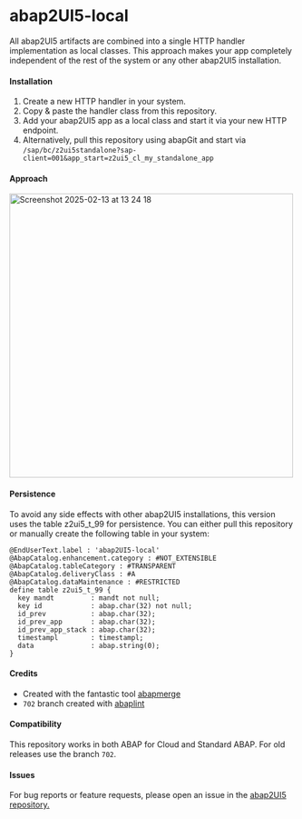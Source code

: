 # abap2UI5-local
All abap2UI5 artifacts are combined into a single HTTP handler implementation as local classes. This approach makes your app completely independent of the rest of the system or any other abap2UI5 installation.

#### Installation

1. Create a new HTTP handler in your system.
2. Copy & paste the handler class from this repository.
3. Add your abap2UI5 app as a local class and start it via your new HTTP endpoint.
4. Alternatively, pull this repository using abapGit and start via `/sap/bc/z2ui5standalone?sap-client=001&app_start=z2ui5_cl_my_standalone_app`


#### Approach
<img width="500" alt="Screenshot 2025-02-13 at 13 24 18" src="https://github.com/user-attachments/assets/5fcc56a8-8e2c-41b2-84b3-e50242ff648c" />

#### Persistence
To avoid any side effects with other abap2UI5 installations, this version uses the table z2ui5_t_99 for persistence. You can either pull this repository or manually create the following table in your system:
```cds
@EndUserText.label : 'abap2UI5-local'
@AbapCatalog.enhancement.category : #NOT_EXTENSIBLE
@AbapCatalog.tableCategory : #TRANSPARENT
@AbapCatalog.deliveryClass : #A
@AbapCatalog.dataMaintenance : #RESTRICTED
define table z2ui5_t_99 {
  key mandt         : mandt not null;
  key id            : abap.char(32) not null;
  id_prev           : abap.char(32);
  id_prev_app       : abap.char(32);
  id_prev_app_stack : abap.char(32);
  timestampl        : timestampl;
  data              : abap.string(0);
}
```

#### Credits
* Created with the fantastic tool [abapmerge](https://github.com/larshp/abapmerge)
* `702` branch created with [abaplint](https://abaplint.org)

#### Compatibility
This repository works in both ABAP for Cloud and Standard ABAP. For old releases use the branch `702`.

#### Issues
For bug reports or feature requests, please open an issue in the [abap2UI5 repository.](https://github.com/abap2UI5/abap2UI5/issues)
